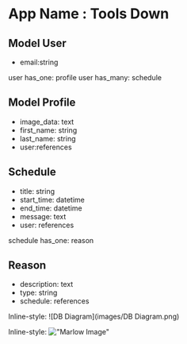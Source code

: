 # App Name : Tools Down

##  Model User

- email:string

user has_one: profile
user has_many: schedule

## Model Profile

- image_data: text
- first_name: string
- last_name: string
- user:references

## Schedule
- title: string
- start_time: datetime
- end_time: datetime
- message: text
- user: references

schedule has_one: reason

## Reason
- description: text
- type: string
- schedule: references

Inline-style: ![DB Diagram](images/DB Diagram.png)


Inline-style: !["Marlow Image"](https://www.danmartell.com/wp-content/uploads/2014/10/Maslows-Hierarchy-of-Needs-1024x791.jpg)






